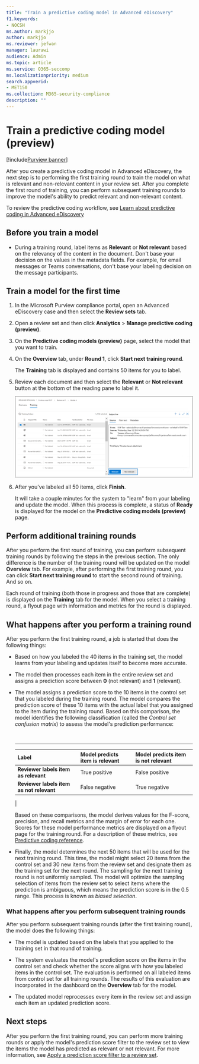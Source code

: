 ```yaml
---
title: "Train a predictive coding model in Advanced eDiscovery"
f1.keywords:
- NOCSH
ms.author: markjjo
author: markjjo
ms.reviewer: jefwan
manager: laurawi
audience: Admin
ms.topic: article
ms.service: O365-seccomp
ms.localizationpriority: medium
search.appverid:
- MET150
ms.collection: M365-security-compliance
description: ""
---
```


# Train a predictive coding model (preview)

[!include[Purview banner](../includes/purview-rebrand-banner.md)]

After you create a predictive coding model in Advanced eDiscovery, the next step is to performing the first training round to train the model on what is relevant and non-relevant content in your review set. After you complete the first round of training, you can perform subsequent training rounds to improve the model's ability to predict relevant and non-relevant content.

To review the predictive coding workflow, see [Learn about predictive coding in Advanced eDiscovery](predictive-coding-overview.md#the-predictive-coding-workflow)

## Before you train a model

- During a training round, label items as **Relevant** or **Not relevant** based on the relevancy of the content in the document. Don't base your decision on the values in the metadata fields. For example, for email messages or Teams conversations, don't base your labeling decision on the message participants.

## Train a model for the first time

1. In the Microsoft Purview compliance portal, open an Advanced eDiscovery case and then select the **Review sets** tab.

2. Open a review set and then click **Analytics** > **Manage predictive coding (preview)**.

3. On the **Predictive coding models (preview)** page, select the model that you want to train.

4. On the **Overview** tab, under **Round 1**, click **Start next training round**.

   The **Training** tab is displayed and contains 50 items for you to label.

5. Review each document and then select the **Relevant** or **Not relevant** button at the bottom of the reading pane to label it.

   ![Label each document as relevant or not relevant.](..\media\TrainModel1.png)

6. After you've labeled all 50 items, click **Finish**.

    It will take a couple minutes for the system to "learn" from your labeling and update the model. When this process is complete, a status of **Ready** is displayed for the model on the **Predictive coding models (preview)** page.

## Perform additional training rounds

After you perform the first round of training, you can perform subsequent training rounds by following the steps in the previous section. The only difference is the number of the training round will be updated on the model **Overview** tab. For example, after performing the first training round, you can click **Start next training round** to start the second round of training. And so on.

Each round of training (both those in progress and those that are complete) is displayed on the **Training** tab for the model. When you select a training round, a flyout page with information and metrics for the round is displayed.

## What happens after you perform a training round

After you perform the first training round, a job is started that does the following things:

- Based on how you labeled the 40 items in the training set, the model learns from your labeling and updates itself to become more accurate.

- The model then processes each item in the entire review set and assigns a prediction score between **0** (not relevant) and **1** (relevant).

- The model assigns a prediction score to the 10 items in the control set that you labeled during the training round. The model compares the prediction score of these 10 items with the actual label that you assigned to the item during the training round. Based on this comparison, the model identifies the following classification (called the *Control set confusion matrix*) to assess the model's prediction performance:

  <br>

  ****

  |Label|Model predicts item is relevant|Model predicts item is not relevant|
  |---|---|---|
  |**Reviewer labels item as relevant**|True positive|False positive|
  |**Reviewer labels item as not relevant**|False negative|True negative|
  |

  Based on these comparisons, the model derives values for the F-score, precision, and recall metrics and the margin of error for each one. Scores for these model performance metrics are displayed on a flyout page for the training round. For a description of these metrics, see [Predictive coding reference](predictive-coding-reference.md).

- Finally, the model determines the next 50 items that will be used for the next training round. This time, the model might select 20 items from the control set and 30 new items from the review set and designate them as the training set for the next round. The sampling for the next training round is not uniformly sampled. The model will optimize the sampling selection of items from the review set to select items where the prediction is ambiguous, which means the prediction score is in the 0.5 range. This process is known as *biased selection*.

### What happens after you perform subsequent training rounds

After you perform subsequent training rounds (after the first training round), the model does the following things:

- The model is updated based on the labels that you applied to the training set in that round of training.

- The system evaluates the model's prediction score on the items in the control set and check whether the score aligns with how you labeled items in the control set. The evaluation is performed on all labeled items from control set for all training rounds. The results of this evaluation are incorporated in the dashboard on the **Overview** tab for the model.

- The updated model reprocesses every item in the review set and assign each item an updated prediction score.

## Next steps

After you perform the first training round, you can perform more training rounds or apply the model's prediction score filter to the review set to view the items the model has predicted as relevant or not relevant. For more information, see [Apply a prediction score filter to a review set](predictive-coding-apply-prediction-filter.md).
